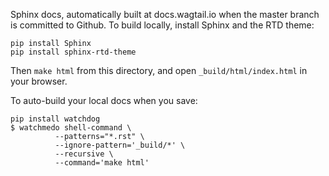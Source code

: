 Sphinx docs, automatically built at docs.wagtail.io when the master branch is committed to Github. To build locally, install Sphinx and the RTD theme:

    pip install Sphinx
    pip install sphinx-rtd-theme

Then ``make html`` from this directory, and open ``_build/html/index.html`` in your browser.

To auto-build your local docs when you save:

    pip install watchdog
    $ watchmedo shell-command \
              --patterns="*.rst" \
              --ignore-pattern='_build/*' \
              --recursive \
              --command='make html'
